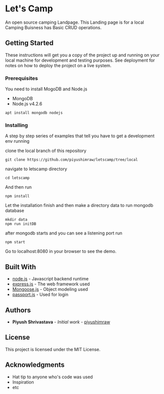 # Let's Camp

An open source camping Landpage. This Landing page is for a local Camping Buisness has Basic CRUD operations.

## Getting Started

These instructions will get you a copy of the project up and running on your local machine for development and testing purposes. See deployment for notes on how to deploy the project on a live system.



### Prerequisites

You need to install MogoDB and Node.js

* MongoDB
* Node.js v4.2.6


```
apt install mongodb nodejs
```

### Installing

A step by step series of examples that tell you have to get a development env running

clone the local branch of this repository
```
git clone https://github.com/piyushimraw/letscamp/tree/local
```

navigate to letscamp directory

```
cd letscamp
```

And then run

```
npm install
```

Let the installation finish and then make a directory data to run mongodb database

```
mkdir data
npm run initDB

```

after mongodb starts and you can see a listening port run

```
npm start
```

Go to localhost:8080 in your browser to see the demo.


## Built With

* [node.js](https://nodejs.org/docs/latest-v4.x/api/) - Javascript backend runtime 
* [express.js](https://www.npmjs.com/package/express) - The web framework used
* [Mongoose.js](https://www.npmjs.com/package/mongoose) - Object modeling used
* [passport.js](https://www.npmjs.com/package/passport) - Used for login 


## Authors

* **Piyush Shrivastava** - *Initial work* - [piyushimraw](https://github.com/piyushimraw)



## License

This project is licensed under the MIT License.

## Acknowledgments

* Hat tip to anyone who's code was used
* Inspiration
* etc
